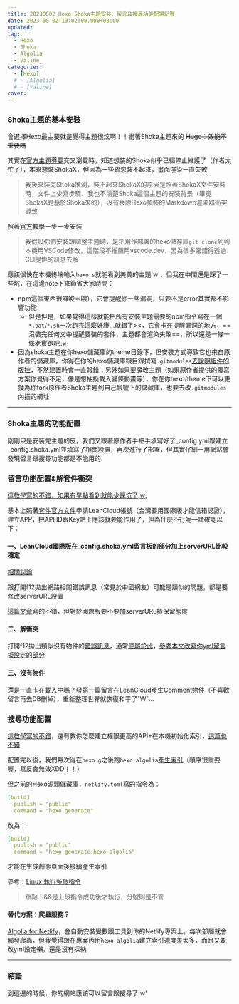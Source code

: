 ```yaml
---
title: 20230802 Hexo Shoka主題安裝、留言及搜尋功能配置紀實
date: 2023-08-02T13:02:00.000+08:00
updated: 
tag: 
  - Hexo
  - Shoka
  - Algolia
  - Valine
categories: 
  - [Hexo]
  # - [Algolia]
  # - [Valine]
cover: 
---
```

### Shoka主題的基本安裝
會選擇Hexo最主要就是覺得主題很炫啊！！衝著Shoka主題來的 ~~Hugo：效能不重要嗎~~

其實在[官方主題導覽](https://hexo.io/themes/index.html)交叉瀏覽時，知道想裝的Shoka似乎已經停止維護了（作者太忙了），本來想裝ShokaX，但因為一些疏忽裝不起來，畫面渲染一直失敗
>我後來裝完Shoka推測，裝不起來ShokaX的原因是照著ShokaX文件安裝時，文件上少寫步驟、我也不清楚Shoka這個主題的安裝背景（畢竟ShokaX是基於Shoka來的），沒有移除Hexo預裝的Markdown渲染器衝突導致

照著[官方](https://shoka.lostyu.me/computer-science/note/theme-shoka-doc/)教學一步一步安裝
>我假設你們安裝跟調整主題時，是把用作部署的hexo儲存庫`git clone`到到本機用VSCode修改，這階段不推薦用vscode.dev，因為很多報錯得透過CLI提供的訊息去解

應該很快在本機終端輸入`hexo s`就能看到美美的主題'w'，但我在中間還是踩了一些坑，在這邊note下來節省大家時間：
- npm這個東西很囉唆＊喂），它會提醒你一些漏洞，只要不是error其實都不影響功能
  - 但是但是，如果覺得這樣就能把所有安裝主題需要的npm指令寫在一個`*.bat`/`*.sh`一次跑完這麼好康...就錯了><，它會卡在提醒漏洞的地方，==沒裝完任何文中提醒要裝的套件，主題都會渲染失敗==，所以還是一條一條老實跑吧`;w;`
- 因為shoka主題在你hexo儲藏庫的theme目錄下，但安裝方式導致它也來自原作者的儲藏庫，你得在你的hexo儲藏庫跟目錄撰寫`.gitmodules`[去說明組件的版控](https://stackoverflow.com/questions/70909779/fatal-no-url-found-for-submodule-path-dist-in-gitmodules)，不然建置時會一直報錯；另外如果要魔改主題（如果原作者提供的覆寫方案你覺得不足，像是想抽換載入貓條動畫等），你在你hexo/theme下可以更換為你fork原作者Shoka主題到自己帳號下的儲藏庫，也要去改`.gitmodules`內描的網址

***
### Shoka主題的功能配置
剛剛只是安裝完主題的皮，我們又跟著原作者手把手填寫好了_config.yml跟建立_config.shoka.yml並填寫了相關設置，再次進行了部署，但其實仔細一用網站會發現留言跟搜尋功能都是不能用的

### 留言功能配置&解套件衝突
[這教學寫的不錯，如果有早點看到就能少踩坑了;w;](https://gardencavy.site/course/blog/blog01/)

基本上照著[套件官方文件](https://valine.js.org/quickstart.html)申請LeanCloud帳號（台灣要用國際版才能信箱認證），建立APP，把API ID跟Key貼上應該就要能作用了，但為什麼不行呢—請確認以下：

#### 一、LeanCloud國際版在_config.shoka.yml留言板的部分加上serverURL比較穩定
[相關討論](https://github.com/xCss/Valine/issues/340)

跟打開f12拋出網路相關錯誤訊息（常見於中國網友）可能是類似的問題，都是要修改serverURL設置

[這篇文章](https://www.lavenderdh.cn/posts/1013593897/)寫的不錯，但對於國際版要不要加serverURL持保留態度

#### 二、解衝突
打開f12拋出類似沒有物件的[錯誤訊息](https://leancloud.cn/docs/error_code.html#hash1443)，通常[便屬於此](https://zhli.me/2020/02/05/valine-error-prob/)，[參考本文改寫你yml留言板設定的部分](https://zhuanlan.zhihu.com/p/149540221)

#### 三、沒有物件
還是一直卡在載入中嗎？發第一篇留言在LeanCloud產生Comment物件（不喜歡留言再去DB刪掉），重新整理世界就恢復和平了ˇWˇ...

### 搜尋功能配置
[這教學寫的不錯](https://shoka.vercel.app/Algolia.html)，還有教你怎麼建立權限更高的API+在本機初始化索引，[這篇也不錯](https://brooke2010.github.io/2020/03/04/hexo-search-use-Algolia/)

配置完以後，我們每次得在`hexo g`之後跑`hexo algolia`[產生索引](https://israynotarray.com/hexo/20191225/2266233686/)（順序很重要喔，寫反會無效XDD！！）

但之前的Hexo源頭儲藏庫，`netlify.toml`寫的指令為：
```yml
[build]
  publish = "public"
  command = "hexo generate"
```
改為：
```yml
[build]
  publish = "public"
  command = "hexo generate;hexo algolia"
```
才能在生成靜態頁面後接續產生索引

參考：[Linux 執行多個指令](https://www.ltsplus.com/linux/linux-run-multiple-commands)
>重點：&&是上段指令成功後才執行，分號則是不管

#### 替代方案：爬蟲服務？
[Algolia for Netlify](https://www.algolia.com/doc/tools/crawler/netlify-plugin/quick-start/)，會自動安裝變數跟工具到你的Netlify專案上，每次部屬就會觸發爬蟲，但我覺得跟在專案內用`hexo algolia`建立索引速度差太多，而且又要改yml設定~~懶~~，還是沒有採納

***
### 結語
到這邊的時候，你的網站應該可以留言跟搜尋了'w'
